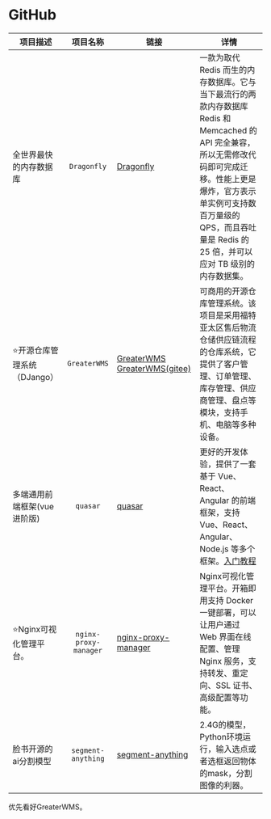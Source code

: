 # GitHub

|项目描述| 项目名称 | 链接 | 详情|
|-------|:-------:|------|-----|
|全世界最快的内存数据库 |`Dragonfly`|[Dragonfly](https://github.com/dragonflydb/dragonfly)|一款为取代 Redis 而生的内存数据库。它与当下最流行的两款内存数据库 Redis 和 Memcached 的 API 完全兼容，所以无需修改代码即可完成迁移。性能上更是爆炸，官方表示单实例可支持数百万量级的 QPS，而且吞吐量是 Redis 的 25 倍，并可以应对 TB 级别的内存数据集。|
|⭐开源仓库管理系统（DJango）|`GreaterWMS`|[GreaterWMS](https://github.com/GreaterWMS/GreaterWMS)  [GreaterWMS(gitee)](https://gitee.com/Singosgu/GreaterWMS)|可商用的开源仓库管理系统。该项目是采用福特亚太区售后物流仓储供应链流程的仓库系统，它提供了客户管理、订单管理、库存管理、供应商管理、盘点等模块，支持手机、电脑等多种设备。|
|多端通用前端框架(vue进阶版)|`quasar`|[quasar](https://github.com/quasarframework/quasar)|更好的开发体验，提供了一套基于 Vue、React、Angular 的前端框架，支持 Vue、React、Angular、Node.js 等多个框架。[入门教程](http://www.quasarchs.com/)|
|⭐Nginx可视化管理平台。|`nginx-proxy-manager`|[nginx-proxy-manager](https://github.com/nginx-proxy-manager/nginx-proxy-manager)|Nginx可视化管理平台。开箱即用支持 Docker 一键部署，可以让用户通过 Web 界面在线配置、管理 Nginx 服务，支持转发、重定向、SSL 证书、高级配置等功能。|
|脸书开源的ai分割模型|`segment-anything`|[segment-anything](https://github.com/facebookresearch/segment-anything)|2.4G的模型，Python环境运行，输入选点或者选框返回物体的mask，分割图像的利器。 |



优先看好GreaterWMS。